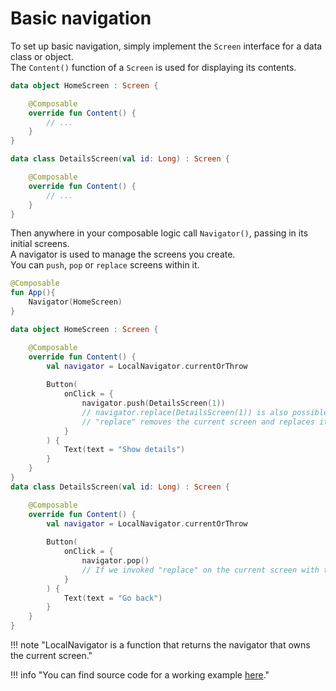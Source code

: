 # Basic navigation

To set up basic navigation, simply implement the `Screen` interface for a data class or object.<br>
The `Content()` function of a `Screen` is used for displaying its contents.

```kotlin
data object HomeScreen : Screen {

    @Composable
    override fun Content() {
        // ...
    }
}

data class DetailsScreen(val id: Long) : Screen {

    @Composable
    override fun Content() {
        // ...
    }
}
```

Then anywhere in your composable logic call `Navigator()`, passing in its initial screens.<br>
A navigator is used to manage the screens you create.<br>
You can `push`, `pop` or `replace` screens within it.

```kotlin
@Composable
fun App(){
    Navigator(HomeScreen)
}

data object HomeScreen : Screen {

    @Composable
    override fun Content() {
        val navigator = LocalNavigator.currentOrThrow
        
        Button(
            onClick = {
                navigator.push(DetailsScreen(1))
                // navigator.replace(DetailsScreen(1)) is also possible
                // "replace" removes the current screen and replaces it with the one specified.
            }
        ) {
            Text(text = "Show details")
        }
    }
}
data class DetailsScreen(val id: Long) : Screen {

    @Composable
    override fun Content() {
        val navigator = LocalNavigator.currentOrThrow
        
        Button(
            onClick = {
                navigator.pop()
                // If we invoked "replace" on the current screen with this one instead of pushing, "pop" wouldn't do anything.
            }
        ) {
            Text(text = "Go back")
        }
    }
}
```

!!! note "LocalNavigator is a function that returns the navigator that owns the current screen."

!!! info "You can find source code for a working example [here](https://github.com/hristogochev/vortex/blob/main/samples/sample/src/commonMain/kotlin/io/github/hristogochev/vortex/sample/basicNavigation/BasicNavigation.kt)."




